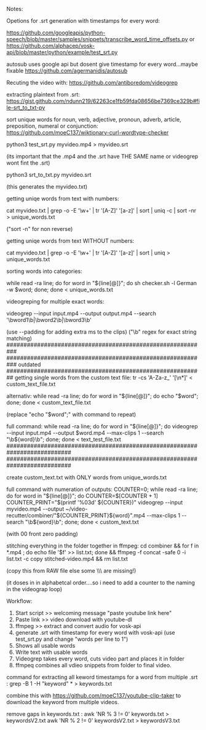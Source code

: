 Notes:

Opetions for .srt generation with timestamps for every word:

https://github.com/googleapis/python-speech/blob/master/samples/snippets/transcribe_word_time_offsets.py
or
https://github.com/alphacep/vosk-api/blob/master/python/example/test_srt.py

autosub uses google api but dosent give timestamp for every word...maybe fixable
https://github.com/agermanidis/autosub

Recuting the video with:
https://github.com/antiboredom/videogrep

extracting plaintext from .srt:
https://gist.github.com/ndunn219/62263ce1fb59fda08656be7369ce329b#file-srt_to_txt-py

sort unique words for noun, verb, adjective, pronoun, adverb, article, preposition, numeral or conjunction:
https://github.com/moeC137/wiktionary-curl-wordtype-checker


python3 test_srt.py  myvideo.mp4 > myvideo.srt

(its important that the .mp4 and the .srt have THE SAME name or videogrep wont fint the .srt)

python3 srt_to_txt.py myvideo.srt

(this generates the myvideo.txt)

getting uniqe words from text with numbers:

cat myvideo.txt | grep -o -E '\w+' | tr '[A-Z]' '[a-z]' | sort | uniq -c | sort -nr  > unique_words.txt

("sort -n" for non reverse)

getting uniqe words from text WITHOUT numbers:

cat myvideo.txt | grep -o -E '\w+' | tr '[A-Z]' '[a-z]' | sort | uniq   > unique_words.txt

sorting words into categories:

while read -ra line; do for word in "${line[@]}"; do sh checker.sh -l German -w $word; done; done < unique_words.txt



videogreping for multiple exact words:

videogrep --input input.mp4 --output output.mp4 --search '\bword1\b|\bword2\b|\bword3\b' 

(use --padding for adding extra ms to the clips)
("\b" regex for exact string matching)
###########################################################
###########################################################
outdated
##########################################################
getting single words from the custom text file:
tr -cs 'A-Za-z_' '[\n*]' < custom_text_file.txt

alternativ:
while read -ra line; 
do
    for word in "${line[@]}";
    do
        echo "$word";
    done;
done < custom_text_file.txt

(replace "echo "$word";" with command to repeat)

full command:
while read -ra line; do for word in "${line[@]}"; do videogrep --input input.mp4 --output $word.mp4 --max-clips 1 --search "\b${word}\b"; done; done < text_test_file.txt
###########################################################################
###########################################################################

create custom_text.txt with ONLY words from unique_words.txt


full command with numeration of outputs:
COUNTER=0; while read -ra line; do for word in "${line[@]}";
do COUNTER=$[COUNTER + 1] COUNTER_PRINT="$(printf '%03d' ${COUNTER})"
videogrep --input myvideo.mp4 --output  ~/video-recutter/combiner/"${COUNTER_PRINT}${word}".mp4 --max-clips 1 --search "\b${word}\b";
 done;
 done < custom_text.txt

(with 00 front zero padding)

stitching everything in the folder together in ffmpeg:
cd combiner &&
for f in *.mp4 ; do echo file \'$f\' >> list.txt; done && ffmpeg -f concat -safe 0 -i list.txt -c copy stitched-video.mp4 && rm list.txt

(copy this from RAW file else some \\\\\ are missing!)


(it doses in in alphabetcal order....so i need to add a counter to the naming in the videograp loop)

Workflow:

1. Start script >> welcoming message "paste youtube link here"
2. Paste link >> video download with youtube-dl
3. ffmpeg >> extract and convert audio for vosk-api
4. generate .srt with timestamp for every word with vosk-api (use test_srt.py and change "words per line to 1")
5. Shows all usable words
6. Write text with usable words
7. Videogrep takes every word, cuts video part and places it in folder
8. ffmpeq combines all vdieo snippets from folder to final video.



command for extracting all keword timestamps for a word from multiple .srt :
grep -B 1 -H  "keyword" * > keywords.txt

combine this with https://github.com/moeC137/youtube-clip-taker to download the keyword from multiple videos.

remove gaps in keywords.txt :
awk 'NR % 3 != 0'  keywords.txt > keywordsV2.txt
awk 'NR % 2 != 0'  keywordsV2.txt > keywordsV3.txt


